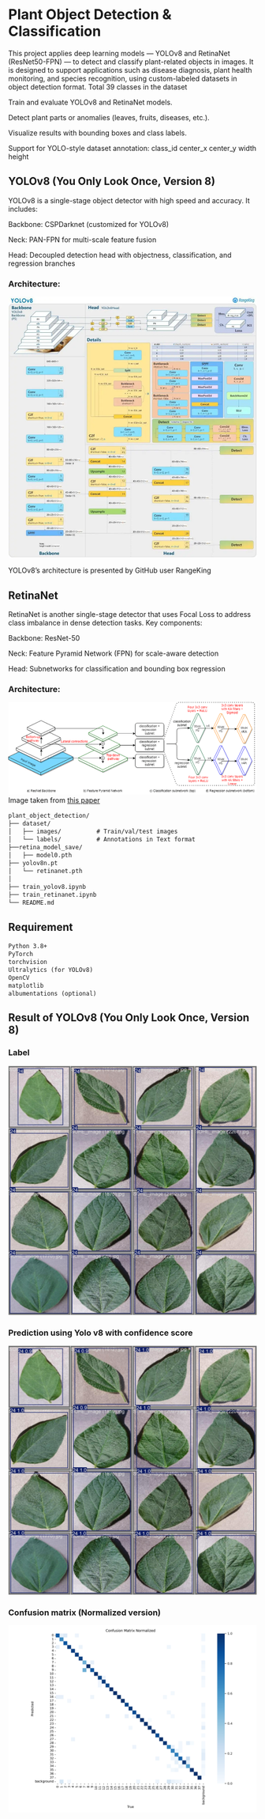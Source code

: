 #  Plant Object Detection & Classification

This project applies deep learning models — YOLOv8 and RetinaNet (ResNet50-FPN) — to detect and classify plant-related objects in images. It is designed to support applications such as disease diagnosis, plant health monitoring, and species recognition, using custom-labeled datasets in object detection format. Total 39 classes in the dataset

Train and evaluate YOLOv8 and RetinaNet models.

Detect plant parts or anomalies (leaves, fruits, diseases, etc.).

Visualize results with bounding boxes and class labels.

Support for YOLO-style dataset annotation:
class_id center_x center_y width height 


## YOLOv8 (You Only Look Once, Version 8)
YOLOv8 is a single-stage object detector with high speed and accuracy. It includes:

Backbone: CSPDarknet (customized for YOLOv8)

Neck: PAN-FPN for multi-scale feature fusion

Head: Decoupled detection head with objectness, classification, and regression branches

### Architecture:
![AYOLOv8’s](image.png)

YOLOv8’s architecture is presented by GitHub user RangeKing


##  RetinaNet 
RetinaNet is another single-stage detector that uses Focal Loss to address class imbalance in dense detection tasks. Key components:

Backbone: ResNet-50

Neck: Feature Pyramid Network (FPN) for scale-aware detection

Head: Subnetworks for classification and bounding box regression

### Architecture:
![RetinaNet](retina.png)
Image taken from [this paper](https://www.researchgate.net/publication/346881433/figure/fig1/AS:986672187600896@1612252389239/RetinaNet-architecture-4-The-bottom-up-pathway-is-a-feedforward-ResNet-Architecture.ppm)


    plant_object_detection/
    ├── dataset/
    │   ├── images/          # Train/val/test images
    │   └── labels/          # Annotations in Text format
    ├──retina_model_save/
    │   ├── model0.pth  
    ├── yolov8n.pt
    │   └── retinanet.pth
    │
    ├── train_yolov8.ipynb
    ├── train_retinanet.ipynb
    └── README.md


## Requirement
    Python 3.8+
    PyTorch
    torchvision
    Ultralytics (for YOLOv8)
    OpenCV
    matplotlib
    albumentations (optional)

## Result of YOLOv8 (You Only Look Once, Version 8)
### Label
![Label](runs/detect/train3/val_batch2_labels.jpg)

### Prediction using Yolo v8 with confidence score
![Prediction](runs/detect/train3/val_batch2_pred.jpg)

### Confusion matrix (Normalized version)
![Confusion](runs/detect/train3/confusion_matrix_normalized.png)